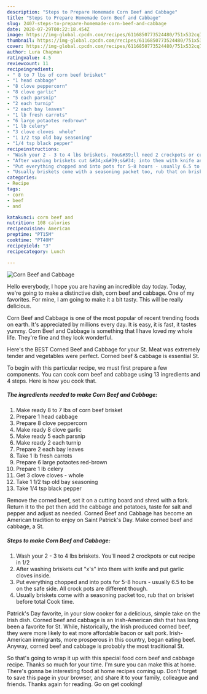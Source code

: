 ```yaml
---
description: "Steps to Prepare Homemade Corn Beef and Cabbage"
title: "Steps to Prepare Homemade Corn Beef and Cabbage"
slug: 2407-steps-to-prepare-homemade-corn-beef-and-cabbage
date: 2020-07-29T00:22:18.454Z
image: https://img-global.cpcdn.com/recipes/6116850773524480/751x532cq70/corn-beef-and-cabbage-recipe-main-photo.jpg
thumbnail: https://img-global.cpcdn.com/recipes/6116850773524480/751x532cq70/corn-beef-and-cabbage-recipe-main-photo.jpg
cover: https://img-global.cpcdn.com/recipes/6116850773524480/751x532cq70/corn-beef-and-cabbage-recipe-main-photo.jpg
author: Lura Chapman
ratingvalue: 4.5
reviewcount: 11
recipeingredient:
- " 8 to 7 lbs of corn beef brisket"
- "1 head cabbage"
- "8 clove peppercorn"
- "8 clove garlic"
- "5 each parsnip"
- "2 each turnip"
- "2 each bay leaves"
- "1 lb fresh carrots"
- "6 large potaotes redbrown"
- "1 lb celery"
- "3 clove cloves  whole"
- "1 1/2 tsp old bay seasoning"
- "1/4 tsp black pepper"
recipeinstructions:
- "Wash your 2 - 3 to 4 lbs briskets. You&#39;ll need 2 crockpots or cut recipe in 1/2"
- "After washing briskets cut &#34;x&#39;s&#34; into them with knife and put garlic cloves inside."
- "Put everything chopped and into pots for 5-8 hours - usually 6.5 to be on the safe side. All crock pots are different though."
- "Usually briskets come with a seasoning packet too, rub that on brisket before total Cook time."
categories:
- Recipe
tags:
- corn
- beef
- and

katakunci: corn beef and 
nutrition: 108 calories
recipecuisine: American
preptime: "PT15M"
cooktime: "PT40M"
recipeyield: "3"
recipecategory: Lunch

---
```



![Corn Beef and Cabbage](https://img-global.cpcdn.com/recipes/6116850773524480/751x532cq70/corn-beef-and-cabbage-recipe-main-photo.jpg)

Hello everybody, I hope you are having an incredible day today. Today, we're going to make a distinctive dish, corn beef and cabbage. One of my favorites. For mine, I am going to make it a bit tasty. This will be really delicious.

Corn Beef and Cabbage is one of the most popular of recent trending foods on earth. It's appreciated by millions every day. It is easy, it is fast, it tastes yummy. Corn Beef and Cabbage is something that I have loved my whole life. They're fine and they look wonderful.

Here&#39;s the BEST Corned Beef and Cabbage for your St. Meat was extremely tender and vegetables were perfect. Corned beef &amp; cabbage is essential St.


To begin with this particular recipe, we must first prepare a few components. You can cook corn beef and cabbage using 13 ingredients and 4 steps. Here is how you cook that.

<!--inarticleads1-->

##### The ingredients needed to make Corn Beef and Cabbage:

1. Make ready  8 to 7 lbs of corn beef brisket
1. Prepare 1 head cabbage
1. Prepare 8 clove peppercorn
1. Make ready 8 clove garlic
1. Make ready 5 each parsnip
1. Make ready 2 each turnip
1. Prepare 2 each bay leaves
1. Take 1 lb fresh carrots
1. Prepare 6 large potaotes red-brown
1. Prepare 1 lb celery
1. Get 3 clove cloves - whole
1. Take 1 1/2 tsp old bay seasoning
1. Take 1/4 tsp black pepper


Remove the corned beef, set it on a cutting board and shred with a fork. Return it to the pot then add the cabbage and potatoes, taste for salt and pepper and adjust as needed. Corned Beef and Cabbage has become an American tradition to enjoy on Saint Patrick&#39;s Day. Make corned beef and cabbage, a St. 

<!--inarticleads2-->

##### Steps to make Corn Beef and Cabbage:

1. Wash your 2 - 3 to 4 lbs briskets. You&#39;ll need 2 crockpots or cut recipe in 1/2
1. After washing briskets cut &#34;x&#39;s&#34; into them with knife and put garlic cloves inside.
1. Put everything chopped and into pots for 5-8 hours - usually 6.5 to be on the safe side. All crock pots are different though.
1. Usually briskets come with a seasoning packet too, rub that on brisket before total Cook time.


Patrick&#39;s Day favorite, in your slow cooker for a delicious, simple take on the Irish dish. Corned beef and cabbage is an Irish-American dish that has long been a favorite for St. While, historically, the Irish produced corned beef, they were more likely to eat more affordable bacon or salt pork. Irish-American immigrants, more prosperous in this country, began eating beef. Anyway, corned beef and cabbage is probably the most traditional St. 

So that's going to wrap it up with this special food corn beef and cabbage recipe. Thanks so much for your time. I'm sure you can make this at home. There's gonna be interesting food at home recipes coming up. Don't forget to save this page in your browser, and share it to your family, colleague and friends. Thanks again for reading. Go on get cooking!
